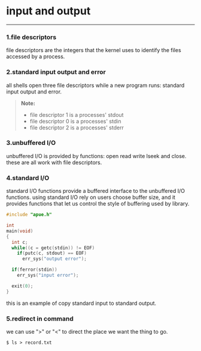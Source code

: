 # input and output

---

### 1.file descriptors

file descriptors are the integers that the kernel uses to identify the files accessed by a process.

### 2.standard input output and error

all shells open three file descriptors while a new program runs: standard input output and error.

> **Note:**
> - file descriptor 1 is a processes' stdout
> - file descriptor 0 is a processes' stdin
> - file descriptor 2 is a processes' stderr

### 3.unbuffered I/O

unbuffered I/O is provided by functions: open read write lseek and close.
these are all work with file descriptors.

### 4.standard I/O

standard I/O functions provide a buffered interface to the unbuffered I/O functions. using standard I/O rely on users choose buffer size, and it provides functions that let us control the style of buffering used by library.

```c
#include "apue.h"

int
main(void)
{
  int c;
  while((c = getc(stdin)) != EOF)
    if(putc(c, stdout) == EOF)
      err_sys("output error");

  if(ferror(stdin))
    err_sys("input error");

  exit(0);
}
```

this is an example of copy standard input to standard output.

### 5.redirect in command

we can use ">" or "<" to direct the place we want the thing to go.

```
$ ls > record.txt
```
